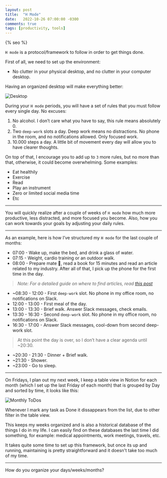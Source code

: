 ```yaml
---
layout: post
title:  "H Mode"
date:   2022-10-26 07:00:00 -0300
comments: true
tags: [productivity, tools]
---
```


{% seo %}

`H mode` is a protocol/framework to follow in order to get things done.

First of all, we need to set up the environment:

- No clutter in your physical desktop, and no clutter in your computer desktop.

Having an organized desktop will make everything better:

![Desktop]({{static.static_files}}/resources/h-mode/h-mode.jpeg)

During your `H mode` periods, you will have a set of rules that you must follow every single day. No excuses:

1. No alcohol. 
I don’t care what you have to say, this rule means absolutely 0.
2. Two `deep-work` slots a day. 
Deep work means no distractions. No phone in the room, and no notifications allowed. Only focused work.
3. 10.000 steps a day.
A little bit of movement every day will allow you to have clearer thoughts.

On top of that, I encourage you to add up to `3` more rules, but no more than that, otherwise, it could become overwhelming. Some examples:

- Eat healthily
- Exercise
- Read
- Play an instrument
- Zero or limited social media time
- Etc

---

You will quickly realize after a couple of weeks of `H mode` how much more productive, less distracted, and more focused you become. Also, how you can work towards your goals by adjusting your daily rules.

---

As an example, here is how I’ve structured my `H mode` for the last couple of months:

- 07:00 - Wake up, make the bed, and drink a glass of water.
- 07:15 - Weight, cardio training or an outdoor walk.
- 08:00 - Prepare mate 🧉, read a book for 15 minutes and read an article related to my industry. After all of that, I pick up the phone for the first time in the day.
 
> _Note: For a detailed guide on where to find articles, read [this post](/2023-04-04-industry-standards/)_

- ~08:30 - 12:00 - First `deep-work` slot. No phone in my office room, no notifications on Slack.
- 12:00 - 13:00 - First meal of the day.
- 13:00 - 13:30 - Brief walk. Answer Slack messages, check emails.
- 13:30 - 16:30 - Second `deep-work` slot. No phone in my office room, no notifications on Slack.
- 16:30 - 17:00 - Answer Slack messages, cool-down from second deep-work slot.

> At this point the day is over, so I don’t have a clear agenda until ~20:30.

- ~20:30 - 21:30 - Dinner + Brief walk.
- ~21:30 - Shower.
- ~23:00 - Go to sleep.

---

On Fridays, I plan out my next week, I keep a table view in Notion for each month (which I set up the last Friday of each month) that is grouped by Day and sorted by time, it looks like this:

![Monthly ToDos]({{static.static_files}}/resources/h-mode/month-to-dos.png)

Whenever I mark any task as Done it dissappears from the list, due to other filter in the table view.

This keeps my weeks organized and is also a historical database of the things I do in my life.  I can easily find on these databases the last time I did something, for example: medical appointments, work meetings, travels, etc.

It takes quite some time to set up this framework, but once its up and running, maintaining is pretty straightforward and it doesn't take too much of my time.

---

How do you organize your days/weeks/months?
